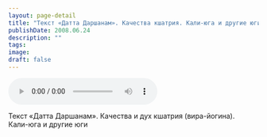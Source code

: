 ```yaml
---
layout: page-detail
title: "Текст «Датта Даршанам». Качества кшатрия. Кали-юга и другие юги"
publishDate: 2008.06.24
description: ""
tags:
image:
draft: false
---
```


<audio title="2008.06.24 - Текст «Датта Даршанам». Качества кшатрия. Кали-юга и другие юги.mp3" src="https://filer-api.advayta.org/v1.0/public/files/72763" controls=""></audio>

 Текст «Датта Даршанам». Качества и дух кшатрия (вира-йогина).  
 Кали-юга и другие юги   

  
